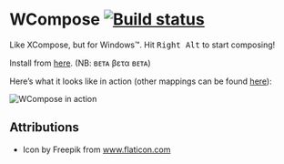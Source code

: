WCompose [![Build status](https://ci.appveyor.com/api/projects/status/0epfncng3b4i4d8c?svg=true)](https://ci.appveyor.com/project/Porges/wcompose)
========

Like XCompose, but for Windows™. Hit <kbd>Right Alt</kbd> to start composing!

Install from [here](https://wcompose.blob.core.windows.net/beta/WCompose.application). (NB: ʙᴇᴛᴀ βετα ʙᴇᴛᴀ)

Here’s what it looks like in action (other mappings can be found [here](https://raw.githubusercontent.com/Porges/WCompose/master/src/WCompose/DefaultMappings.json)):

![WCompose in action](https://wcompose.blob.core.windows.net/beta/wcompose.png)


Attributions
------------

* Icon by Freepik from www.flaticon.com 
